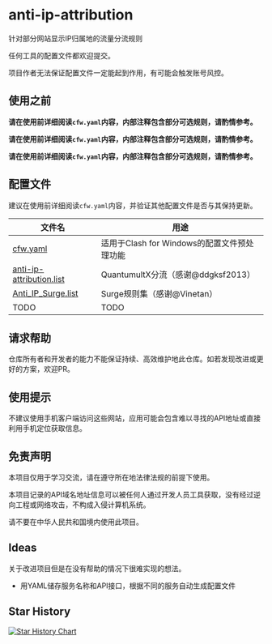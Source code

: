 # anti-ip-attribution
针对部分网站显示IP归属地的流量分流规则

任何工具的配置文件都欢迎提交。

项目作者无法保证配置文件一定能起到作用，有可能会触发账号风控。

## 使用之前
**请在使用前详细阅读`cfw.yaml`内容，内部注释包含部分可选规则，请酌情参考。**

**请在使用前详细阅读`cfw.yaml`内容，内部注释包含部分可选规则，请酌情参考。**

**请在使用前详细阅读`cfw.yaml`内容，内部注释包含部分可选规则，请酌情参考。**

## 配置文件
建议在使用前详细阅读`cfw.yaml`内容，并验证其他配置文件是否与其保持更新。

| 文件名               | 用途                                        |
| -------------------- | ------------------------------------------- |
| [cfw.yaml](cfw.yaml) | 适用于Clash for Windows的配置文件预处理功能 |
| [anti-ip-attribution.list](https://raw.githubusercontent.com/ddgksf2013/Cuttlefish/master/Filter/anti-ip-attribution.list)| QuantumultX分流（感谢@ddgksf2013）|
| [Anti_IP_Surge.list](Anti_IP_Surge.list)| Surge规则集（感谢@Vinetan）|
| TODO                 | TODO                                        |

## 请求帮助
仓库所有者和开发者的能力不能保证持续、高效维护地此仓库。如若发现改进或更好的方案，欢迎PR。

## 使用提示
不建议使用手机客户端访问这些网站，应用可能会包含难以寻找的API地址或直接利用手机定位获取信息。

## 免责声明
本项目仅用于学习交流，请在遵守所在地法律法规的前提下使用。

本项目记录的API域名地址信息可以被任何人通过开发人员工具获取，没有经过逆向工程或网络攻击，不构成入侵计算机系统。

请不要在中华人民共和国境内使用此项目。

## Ideas
关于改进项目但是在没有帮助的情况下很难实现的想法。

* 用YAML储存服务名称和API接口，根据不同的服务自动生成配置文件

## Star History
[![Star History Chart](https://api.star-history.com/svg?repos=lwd-temp/anti-ip-attribution&type=Date)](https://star-history.com/#lwd-temp/anti-ip-attribution&Date)
